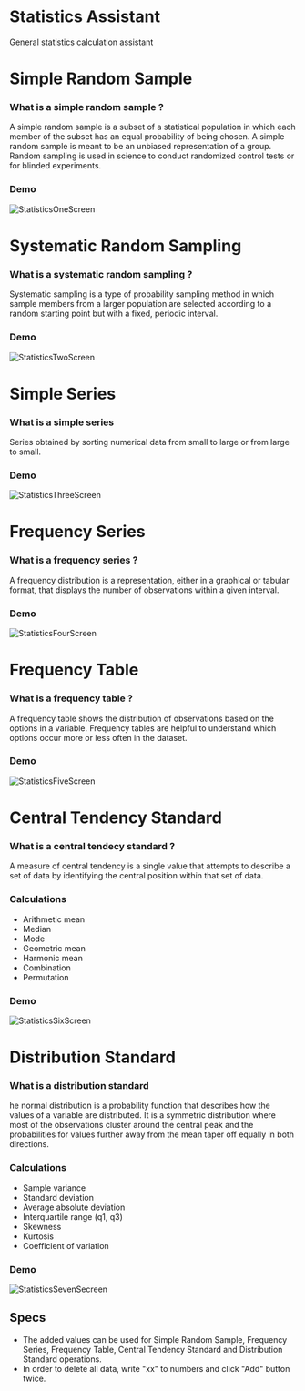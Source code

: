 # Statistics Assistant
General statistics calculation assistant
# Simple Random Sample
### What is a simple random sample ?
A simple random sample is a subset of a statistical population in which each member of the subset has an equal probability of being chosen. A simple random sample is meant to be an unbiased representation of a group.
Random sampling is used in science to conduct randomized control tests or for blinded experiments.
### Demo
![StatisticsOneScreen](https://user-images.githubusercontent.com/63965272/117465538-7af92d80-af5a-11eb-9874-46e9544cadb6.png)
# Systematic Random Sampling
### What is a systematic random sampling ?
Systematic sampling is a type of probability sampling method in which sample members from a larger population are selected according to a random starting point but with a fixed, periodic interval.
### Demo
![StatisticsTwoScreen](https://user-images.githubusercontent.com/63965272/117465560-7d5b8780-af5a-11eb-81cb-942716b1b929.png)
# Simple Series
### What is a simple series
Series obtained by sorting numerical data from small to large or from large to small.
### Demo
![StatisticsThreeScreen](https://user-images.githubusercontent.com/63965272/117465565-7f254b00-af5a-11eb-96f1-2bb77570ecd6.png)
# Frequency Series
### What is a frequency series ?
A frequency distribution is a representation, either in a graphical or tabular format, that displays the number of observations within a given interval.
### Demo
![StatisticsFourScreen](https://user-images.githubusercontent.com/63965272/117465573-8187a500-af5a-11eb-98c4-c47e2abc388c.png)
# Frequency Table
### What is a frequency table ?
A frequency table shows the distribution of observations based on the options in a variable. Frequency tables are helpful to understand which options occur more or less often in the dataset.
### Demo
![StatisticsFiveScreen](https://user-images.githubusercontent.com/63965272/117465584-83516880-af5a-11eb-8763-3a169cb81e62.png)
# Central Tendency Standard
### What is a central tendecy standard ?
A measure of central tendency is a single value that attempts to describe a set of data by identifying the central position within that set of data.
### Calculations
* Arithmetic mean
* Median
* Mode
* Geometric mean
* Harmonic mean
* Combination
* Permutation
### Demo
![StatisticsSixScreen](https://user-images.githubusercontent.com/63965272/117465593-85b3c280-af5a-11eb-8307-069ab971f46b.png)
# Distribution Standard
### What is a distribution standard
he normal distribution is a probability function that describes how the values of a variable are distributed. It is a symmetric distribution where most of the observations cluster around the central peak and the probabilities for values further away from the mean taper off equally in both directions.
### Calculations
* Sample variance
* Standard deviation
* Average absolute deviation
* Interquartile range (q1, q3)
* Skewness
* Kurtosis
* Coefficient of variation
### Demo
![StatisticsSevenSecreen](https://user-images.githubusercontent.com/63965272/117465602-877d8600-af5a-11eb-911f-aa30ae5c56c4.png)


## Specs
* The added values can be used for Simple Random Sample, Frequency Series, Frequency Table, Central Tendency Standard and Distribution Standard operations.
* In order to delete all data, write "xx" to numbers and click "Add" button twice.

